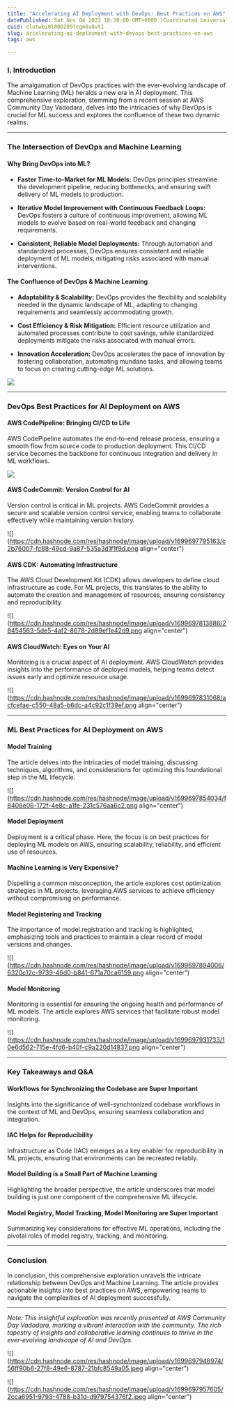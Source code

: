 ```yaml
---
title: "Accelerating AI Deployment with DevOps: Best Practices on AWS"
datePublished: Sat Nov 04 2023 18:30:00 GMT+0000 (Coordinated Universal Time)
cuid: clotwbi0l000209lcgm0v8vt1
slug: accelerating-ai-deployment-with-devops-best-practices-on-aws
tags: aws

---
```


### I. Introduction

The amalgamation of DevOps practices with the ever-evolving landscape of Machine Learning (ML) heralds a new era in AI deployment. This comprehensive exploration, stemming from a recent session at AWS Community Day Vadodara, delves into the intricacies of why DevOps is crucial for ML success and explores the confluence of these two dynamic realms.

---

### The Intersection of DevOps and Machine Learning

#### Why Bring DevOps into ML?

* **Faster Time-to-Market for ML Models:** DevOps principles streamline the development pipeline, reducing bottlenecks, and ensuring swift delivery of ML models to production.
    
* **Iterative Model Improvement with Continuous Feedback Loops:** DevOps fosters a culture of continuous improvement, allowing ML models to evolve based on real-world feedback and changing requirements.
    
* **Consistent, Reliable Model Deployments:** Through automation and standardized processes, DevOps ensures consistent and reliable deployment of ML models, mitigating risks associated with manual interventions.
    

#### The Confluence of DevOps & Machine Learning

* **Adaptability & Scalability:** DevOps provides the flexibility and scalability needed in the dynamic landscape of ML, adapting to changing requirements and seamlessly accommodating growth.
    
* **Cost Efficiency & Risk Mitigation:** Efficient resource utilization and automated processes contribute to cost savings, while standardized deployments mitigate the risks associated with manual errors.
    
* **Innovation Acceleration:** DevOps accelerates the pace of innovation by fostering collaboration, automating mundane tasks, and allowing teams to focus on creating cutting-edge ML solutions.
    

![]( align="center")

---

### DevOps Best Practices for AI Deployment on AWS

#### AWS CodePipeline: Bringing CI/CD to Life

AWS CodePipeline automates the end-to-end release process, ensuring a smooth flow from source code to production deployment. This CI/CD service becomes the backbone for continuous integration and delivery in ML workflows.

![]( align="center")

#### AWS CodeCommit: Version Control for AI

Version control is critical in ML projects. AWS CodeCommit provides a secure and scalable version control service, enabling teams to collaborate effectively while maintaining version history.

![](https://cdn.hashnode.com/res/hashnode/image/upload/v1699697795163/c2b76007-fc88-49cd-9a87-535a3d1f1f9d.png align="center")

#### AWS CDK: Automating Infrastructure

The AWS Cloud Development Kit (CDK) allows developers to define cloud infrastructure as code. For ML projects, this translates to the ability to automate the creation and management of resources, ensuring consistency and reproducibility.

![](https://cdn.hashnode.com/res/hashnode/image/upload/v1699697813886/28454563-5de5-4af2-8678-2d89ef1e42d9.png align="center")

#### AWS CloudWatch: Eyes on Your AI

Monitoring is a crucial aspect of AI deployment. AWS CloudWatch provides insights into the performance of deployed models, helping teams detect issues early and optimize resource usage.

![](https://cdn.hashnode.com/res/hashnode/image/upload/v1699697831068/acfcefae-c550-48a5-b6dc-a4c92c1f39ef.png align="center")

---

### ML Best Practices for AI Deployment on AWS

#### Model Training

The article delves into the intricacies of model training, discussing techniques, algorithms, and considerations for optimizing this foundational step in the ML lifecycle.

![](https://cdn.hashnode.com/res/hashnode/image/upload/v1699697854034/f8406e06-172f-4e8c-a1fe-231c576aa6c2.png align="center")

#### Model Deployment

Deployment is a critical phase. Here, the focus is on best practices for deploying ML models on AWS, ensuring scalability, reliability, and efficient use of resources.

#### Machine Learning is Very Expensive?

Dispelling a common misconception, the article explores cost optimization strategies in ML projects, leveraging AWS services to achieve efficiency without compromising on performance.

#### Model Registering and Tracking

The importance of model registration and tracking is highlighted, emphasizing tools and practices to maintain a clear record of model versions and changes.

![](https://cdn.hashnode.com/res/hashnode/image/upload/v1699697894006/6320c12c-9739-46d0-b841-671a70ca6159.png align="center")

#### Model Monitoring

Monitoring is essential for ensuring the ongoing health and performance of ML models. The article explores AWS services that facilitate robust model monitoring.

![](https://cdn.hashnode.com/res/hashnode/image/upload/v1699697931733/10e6d562-715e-4fd6-b40f-c9a220d14837.png align="center")

---

### Key Takeaways and Q&A

#### Workflows for Synchronizing the Codebase are Super Important

Insights into the significance of well-synchronized codebase workflows in the context of ML and DevOps, ensuring seamless collaboration and integration.

#### IAC Helps for Reproducibility

Infrastructure as Code (IAC) emerges as a key enabler for reproducibility in ML projects, ensuring that environments can be recreated reliably.

#### Model Building is a Small Part of Machine Learning

Highlighting the broader perspective, the article underscores that model building is just one component of the comprehensive ML lifecycle.

#### Model Registry, Model Tracking, Model Monitoring are Super Important

Summarizing key considerations for effective ML operations, including the pivotal roles of model registry, tracking, and monitoring.

---

### Conclusion

In conclusion, this comprehensive exploration unravels the intricate relationship between DevOps and Machine Learning. The article provides actionable insights into best practices on AWS, empowering teams to navigate the complexities of AI deployment successfully.

---

*Note: This insightful exploration was recently presented at AWS Community Day Vadodara, marking a vibrant interaction with the community. The rich tapestry of insights and collaborative learning continues to thrive in the ever-evolving landscape of AI and DevOps.*

![](https://cdn.hashnode.com/res/hashnode/image/upload/v1699697948974/56ff90b6-27f8-49e6-8787-21bfc8549a05.jpeg align="center")

![](https://cdn.hashnode.com/res/hashnode/image/upload/v1699697957605/2cca6951-9793-4788-b31d-d979754376f2.jpeg align="center")